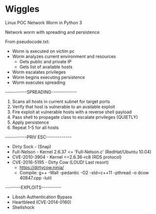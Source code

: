 # Wiggles
Linux POC Network Worm in Python 3

Network worm with spreading and persistence

From pseudocode.txt:

- Worm is executed on victim pc
- Worm analyzes current environment and resources
    - Gets public and private IP
    - Gets list of available hosts
- Worm escalates privileges
- Worm begins executing persistence
- Worm executes spreading

-----------SPREADING-------------
1) Scans all hosts in current subnet for target ports
2) Verify that host is vulnerable to an available exploit
3) Fire exploit at vulnerable hosts with a reverse shell payload
4) Pass shell to propagate class to escalate privileges (QUIETLY)
5) Apply persistence
6) Repeat 1-5 for all hosts

-----------PRIV ESC-------------
- Dirty Sock    - (Snap)
- Full-Nelson   - Kernel 2.6.37 <= 'Full-Nelson.c' (RedHat/Ubuntu 10.04)
- CVE-2010-3904 - Kernel <=2.6.36-rc8 (RDS protocol)
- CVE-2016-5195 - Dirty Cow (LOUD! Last resort)
    - https://dirtycow.ninja/
    - Compile:  g++ -Wall -pedantic -O2 -std=c++11 -pthread -o dcow 40847.cpp -lutil

--------EXPLOITS----------
- Libssh Authentication Bypass
- Heartbleed (CVE-2014-0160)
- Shellshock
